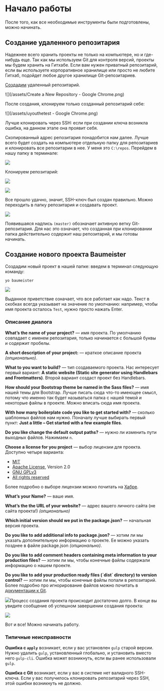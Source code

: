 # Начало работы

После того, как все необходимые инструменты были подготовлены, можно начинать.

## Создание удаленного репозитария

Надежнее всего хранить проекты не только на компьютере, но и где-нибудь еще. Так как мы используем Git для контроля версий, проекты мы будем хранить на Гитхабе. Если вам нужен приватный репозитарий, если вы используете корпоративное хранилище или просто не любите Гитхаб, подойдет любое другое хранилище Git-репозитариев.

[Создадим](https://github.com/new) удаленный репозитарий.

![](/assets/Create a New Repository - Google Chrome.png)

После создания, клонируем только созданный репозитарий себе:

![](/assets/uyouthetest - Google Chrome.png)

Лучше клонировать через SSH: если при создании ключа возникла ошибка, на данном этапе она проявит себя.

Скопированный адрес репозитария понадобится нам далее. Лучше всего будет создать на компьютере отдельную папку для репозитариев и клонировать все репозитарии в нее. У меня это `C:\repos`. Перейдем в нашу папку в терминале:

![](/assets/Cmder.png)

Клонируем репозитарий:

![](/assets/clone1.png)

![](/assets/clone2.png)

Все прошло удачно, значит, SSH-ключ был создан правильно. Можно переходить в папку репозитария и создавать проект.

![](/assets/master.png)

Появившаяся надпись `(master)` обозначает активную ветку Git-репозитария. Для нас это означает, что созданная при клонировании папка действительно содержит наш репозитарий, и мы готовы начинать.

## Создание нового проекта Baumeister

Создадим новый проект в нашей папке: введем в терминал следующую команду:

```bash
yo baumeister
```

![](/assets/baum.png)

Выданное приветствие означает, что все работает как надо. Текст в скобках всегда указывает на значение по умолчанию: например, чтобы имя проекта осталось `Test`, нужно просто нажать Enter.

### Описание диалога

**What’s the name of your project?** — имя проекта. По умолчанию совпадает с именем репозитария, только начинается с большой буквы и содержит пробелы.

**A short description of your project:** — краткое описание проекта _\(опционально\)_.

**What to you want to build?** — тип создаваемого проекта. Нас интересует первый вариант: **A static website \(Static site generator using Handlebars and Frontmatters\)**. Второй вариант создаст проект без Handlebars.

**How should your Bootstrap theme be named in the Sass files?** — имя нашей темы для Bootstrap. Лучше писать сюда что-то имеющее смысл, потому что именно так будет называться папка с нашей темой и некоторые файлы в проекте. Можно вписать сюда имя проекта.

**With how many boilerplate code you like to get started with?** — сколько шаблонных файлов нам нужно. Поначалу лучше выбирать первый пункт: **Just a little – Get started with a few example files**.

**Do you like change the default output paths?** — нужно ли изменить пути выходных файлов. Нажимаем `n`.

**Choose a license for you project** — выбор лицензии для проекта. Доступно четыре варианта:

* [MIT](https://ru.wikipedia.org/wiki/%D0%9B%D0%B8%D1%86%D0%B5%D0%BD%D0%B7%D0%B8%D1%8F_MIT)
* [Apache License](https://ru.wikipedia.org/wiki/%D0%9B%D0%B8%D1%86%D0%B5%D0%BD%D0%B7%D0%B8%D1%8F_Apache), Version 2.0
* [GNU GPLv3](https://ru.wikipedia.org/wiki/GNU_General_Public_License#GPL_v3)
* [All rights reserved](https://ru.wikipedia.org/wiki/All_rights_reserved)

Более подробно о выборе лицензии можно почитать на [Хабре](https://habrahabr.ru/post/243091/).

**What’s your Name?** — ваше имя.

**What’s the the URL of your website?** — адрес вашего личного сайта \(не сайта проекта!\) _\(опционально\)_

**Which initial version should we put in the package.json?** — начальная версия проекта.

**Do you like to add additional info to package.json?** — хотим ли мы указать дополнительную информацию о проекте. Ее можно указать позднее в файле package.json _\(опционально\)_.

**Do you like to add comment headers containing meta information to your production files?** — хотим ли мы, чтобы конечные файлы содержали информацию о нашем проекте.

**Do you like to add your production ready files \(\`dist\` directory\) to version control?** — хотим ли мы, чтобы конечные файлы попали в репозитарий. Более подробно про игнорирование файлов можно почитать в [документации к Git](https://git-scm.com/book/ru/v1/%D0%9E%D1%81%D0%BD%D0%BE%D0%B2%D1%8B-Git-%D0%97%D0%B0%D0%BF%D0%B8%D1%81%D1%8C-%D0%B8%D0%B7%D0%BC%D0%B5%D0%BD%D0%B5%D0%BD%D0%B8%D0%B9-%D0%B2-%D1%80%D0%B5%D0%BF%D0%BE%D0%B7%D0%B8%D1%82%D0%BE%D1%80%D0%B8%D0%B9#Игнорирование-файлов).

![](/assets/vvvv.png)Процесс создания проекта происходит достаточно долго. В конце вы увидите сообщение об успешном завершении создания проекта:

![](/assets/ggg.png)

Вот и все! Можно начинать работу.

### Типичные неисправности

**Ошибка с `apply`** возникает, если у вас установлен `gulp` старой версии. Нужно удалить `gulp`, установленный глобально, и установить вместо него `gulp-cli`. Ошибка может возникнуть, если вы ранее использовали `gulp`.

**Ошибка с Git** возникает, если у вас в системе нет валидного SSH-ключа. Если у вас получилось клонировать репозитарий через SSH, этой ошибки возникнуть не должно.

